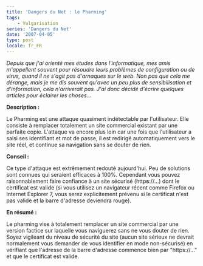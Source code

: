 ```yaml
---
title: 'Dangers du Net : le Pharming'
tags:
    - Vulgarisation
series: 'Dangers du Net'
date: '2007-04-05'
type: post
locale: fr_FR
---
```


_Depuis que j'ai orienté mes études dans l'informatique, mes amis m'appellent souvent pour résoudre leurs problèmes de configuration ou de virus, quand il ne s'agit pas d'arnaques sur le web. Non pas que cela me dérange, mais je me dis souvent qu'avec un peu plus de sensibilisation et d'information, cela n'arriverait pas. J'ai donc décidé d'écrire quelques articles pour éclairer les choses…_

<!-- more -->
**Description&nbsp;:**

Le Pharming est une attaque quasiment indétectable par l'utilisateur. Elle consiste à remplacer totalement un site commercial existant par une parfaite copie. L'attaque va encore plus loin car une fois que l'utilisateur a saisi ses identifiant et mot de passe, il est redirigé automatiquement vers le site réel, et continue sa navigation sans se douter de rien.

**Conseil&nbsp;:**

Ce type d'attaque est extrêmement redouté aujourd'hui. Peu de solutions sont connues qui seraient efficaces à 100%. Cependant vous pouvez raisonnablement faire confiance à un site sécurisé (http**s**://…) dont le certificat est valide (si vous utilisez un navigateur récent comme Firefox ou Internet Explorer 7, vous serez explicitement prévenu si le certificat n'est pas valide et la barre d'adresse deviendra rouge).

**En résumé&nbsp;:**

Le pharming vise à totalement remplacer un site commercial par une version factice sur laquelle vous naviguerez sans ne vous douter de rien. Soyez vigileant du niveau de sécurité du site (aucun site sérieux ne devrait normalement vous demander de vous identifier en mode non-sécurisé) en vérifiant que l'adresse de la barre d'adresse commence bien par "https://…" et que le certificat est valide.
